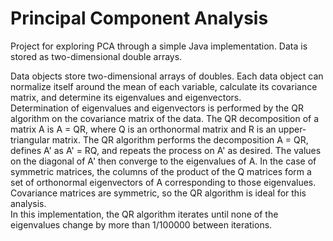 Principal Component Analysis
============================

Project for exploring PCA through a simple Java implementation. Data is stored as two-dimensional double arrays.  

Data objects store two-dimensional arrays of doubles. Each data object can normalize itself around the mean of each variable, calculate its covariance matrix, and determine its eigenvalues and eigenvectors.  
Determination of eigenvalues and eigenvectors is performed by the QR algorithm on the covariance matrix of the data. The QR decomposition of a matrix A is A = QR, where Q is an orthonormal matrix and R is an upper-triangular matrix. The QR algorithm performs the decomposition A = QR, defines A' as A' = RQ, and repeats the process on A' as desired. The values on the diagonal of A' then converge to the eigenvalues of A. In the case of symmetric matrices, the columns of the product of the Q matrices form a set of orthonormal eigenvectors of A corresponding to those eigenvalues. Covariance matrices are symmetric, so the QR algorithm is ideal for this analysis.  
In this implementation, the QR algorithm iterates until none of the eigenvalues change by more than 1/100000 between iterations.
